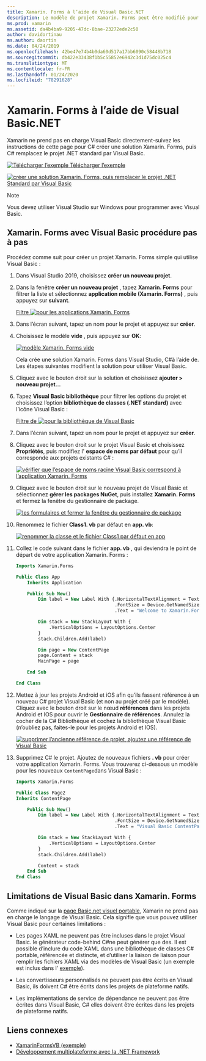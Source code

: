 ```yaml
---
title: Xamarin. Forms à l’aide de Visual Basic.NET
description: Le modèle de projet Xamarin. Forms peut être modifié pour utiliser Visual Basic pour l’assembly principal, ce qui vous permet de créer des applications mobiles interplateformes à l’aide de VB.NET.
ms.prod: xamarin
ms.assetid: da4b4ba9-9205-47dc-8bae-23272ede2c50
author: davidortinau
ms.author: daortin
ms.date: 04/24/2019
ms.openlocfilehash: 42be47e74b4b0da60d517a17bb6090c58448b718
ms.sourcegitcommit: db422e33438f1b5c55852e6942c3d1d75dc025c4
ms.translationtype: MT
ms.contentlocale: fr-FR
ms.lasthandoff: 01/24/2020
ms.locfileid: "78291628"
---
```

# <a name="xamarinforms-using-visual-basicnet"></a>Xamarin. Forms à l’aide de Visual Basic.NET

Xamarin ne prend pas en charge Visual Basic directement-suivez les instructions de cette page pour C# créer une solution Xamarin. Forms, puis C# remplacez le projet .NET standard par Visual Basic.

[![Télécharger l’exemple](~/media/shared/download.png) Télécharger l’exemple](https://docs.microsoft.com/samples/xamarin/mobile-samples/visualbasic-xamarinformsvb/)

[![créer une solution Xamarin. Forms, puis remplacer le projet .NET Standard par Visual Basic](xamarin-forms-images/hero-sml.png)](xamarin-forms-images/hero.png#lightbox)

> [!NOTE]
> Vous devez utiliser Visual Studio sur Windows pour programmer avec Visual Basic.

## <a name="xamarinforms-with-visual-basic-walkthrough"></a>Xamarin. Forms avec Visual Basic procédure pas à pas

Procédez comme suit pour créer un projet Xamarin. Forms simple qui utilise Visual Basic :

1. Dans Visual Studio 2019, choisissez **créer un nouveau projet**.

2. Dans la fenêtre **créer un nouveau projet** , tapez **Xamarin. Forms** pour filtrer la liste et sélectionnez **application mobile (Xamarin. Forms)** , puis appuyez sur **suivant**.

    [Filtre ![pour les applications Xamarin. Forms](xamarin-forms-images/02-sml.png)](xamarin-forms-images/02.png#lightbox)

3. Dans l’écran suivant, tapez un nom pour le projet et appuyez sur **créer**.

4. Choisissez le modèle **vide** , puis appuyez sur **OK**:

    [![modèle Xamarin. Forms vide](xamarin-forms-images/04-sml.png)](xamarin-forms-images/04.png#lightbox)

    Cela crée une solution Xamarin. Forms dans Visual Studio, C#à l’aide de. Les étapes suivantes modifient la solution pour utiliser Visual Basic.

5. Cliquez avec le bouton droit sur la solution et choisissez **ajouter > nouveau projet...**

6. Tapez **Visual Basic bibliothèque** pour filtrer les options du projet et choisissez l’option **bibliothèque de classes (.NET standard)** avec l’icône Visual Basic :

    [Filtre de ![pour la bibliothèque de Visual Basic](xamarin-forms-images/06-sml.png)](xamarin-forms-images/06.png#lightbox)

7. Dans l’écran suivant, tapez un nom pour le projet et appuyez sur **créer**.

8. Cliquez avec le bouton droit sur le projet Visual Basic et choisissez **Propriétés**, puis modifiez l' **espace de noms par défaut** pour qu’il corresponde aux projets existants C# :

    [![vérifier que l’espace de noms racine Visual Basic correspond à l’application Xamarin. Forms](xamarin-forms-images/07a-sml.png)](xamarin-forms-images/07a.png#lightbox)

9. Cliquez avec le bouton droit sur le nouveau projet de Visual Basic et sélectionnez **gérer les packages NuGet**, puis installez **Xamarin. Forms** et fermez la fenêtre du gestionnaire de package.

    [![les formulaires et fermer la fenêtre du gestionnaire de package](xamarin-forms-images/07b-sml.png)](xamarin-forms-images/07b.png#lightbox)

10. Renommez le fichier **Class1. vb** par défaut en **app. vb**:

    [![renommer la classe et le fichier Class1 par défaut en app](xamarin-forms-images/08.png)](xamarin-forms-images/08.png#lightbox)

11. Collez le code suivant dans le fichier **app. vb** , qui deviendra le point de départ de votre application Xamarin. Forms :

    ```vb
    Imports Xamarin.Forms

    Public Class App
        Inherits Application

        Public Sub New()
            Dim label = New Label With {.HorizontalTextAlignment = TextAlignment.Center,
                                        .FontSize = Device.GetNamedSize(NamedSize.Medium, GetType(Label)),
                                        .Text = "Welcome to Xamarin.Forms with Visual Basic.NET"}

            Dim stack = New StackLayout With {
                .VerticalOptions = LayoutOptions.Center
            }
            stack.Children.Add(label)

            Dim page = New ContentPage
            page.Content = stack
            MainPage = page

        End Sub

    End Class
    ```

12. Mettez à jour les projets Android et iOS afin qu’ils fassent référence à un nouveau C# projet Visual Basic (et non au projet créé par le modèle).
Cliquez avec le bouton droit sur le nœud **références** dans les projets Android et IOS pour ouvrir le **Gestionnaire de références**. Annulez la cocher de la C# Bibliothèque et cochez la bibliothèque Visual Basic (n’oubliez pas, faites-le pour les projets Android et IOS).

    [![supprimer l’ancienne référence de projet, ajoutez une référence de Visual Basic](xamarin-forms-images/10-sml.png)](xamarin-forms-images/10.png#lightbox)

13. Supprimez C# le projet. Ajoutez de nouveaux fichiers **. vb** pour créer votre application Xamarin. Forms. Vous trouverez ci-dessous un modèle pour les nouveaux `ContentPage`dans Visual Basic :

    ```vb
    Imports Xamarin.Forms

    Public Class Page2
    Inherits ContentPage

        Public Sub New()
            Dim label = New Label With {.HorizontalTextAlignment = TextAlignment.Center,
                                        .FontSize = Device.GetNamedSize(NamedSize.Medium, GetType(Label)),
                                        .Text = "Visual Basic ContentPage"}

            Dim stack = New StackLayout With {
                .VerticalOptions = LayoutOptions.Center
            }
            stack.Children.Add(label)

            Content = stack
        End Sub
    End Class
    ```

## <a name="limitations-of-visual-basic-in-xamarinforms"></a>Limitations de Visual Basic dans Xamarin. Forms

Comme indiqué sur la [page Basic.net visuel portable](~/cross-platform/platform/visual-basic/index.md), Xamarin ne prend pas en charge le langage de Visual Basic. Cela signifie que vous pouvez utiliser Visual Basic pour certaines limitations :

- Les pages XAML ne peuvent pas être incluses dans le projet Visual Basic. le générateur code-behind C#ne peut générer que des. Il est possible d’inclure du code XAML dans une bibliothèque de classes C# portable, référencée et distincte, et d’utiliser la liaison de liaison pour remplir les fichiers XAML via des modèles de Visual Basic (un exemple est inclus dans l' [exemple](https://github.com/xamarin/mobile-samples/tree/master/VisualBasic/XamarinFormsVB)).

- Les convertisseurs personnalisés ne peuvent pas être écrits en Visual Basic, ils doivent C# être écrits dans les projets de plateforme natifs.

- Les implémentations de service de dépendance ne peuvent pas être écrites dans Visual Basic, C# elles doivent être écrites dans les projets de plateforme natifs.

## <a name="related-links"></a>Liens connexes

- [XamarinFormsVB (exemple)](https://docs.microsoft.com/samples/xamarin/mobile-samples/visualbasic-xamarinformsvb/)
- [Développement multiplateforme avec la .NET Framework](https://docs.microsoft.com/dotnet/standard/cross-platform/)
